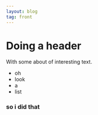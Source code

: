 ```yaml
---
layout: blog
tag: front
---
```

# Doing a header #

With some about of interesting text.

* oh
* look
* a
* list

### so i did that ###

